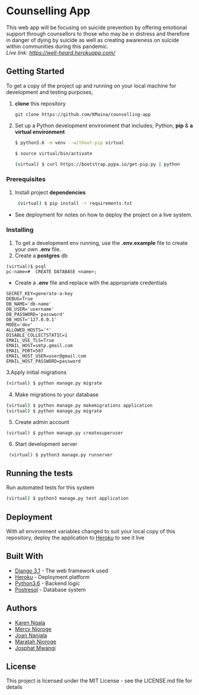 # Counselling App
This web app will be focusing on suicide prevention by offering emotional support through counsellors to those who may be in distress and therefore in danger of dying by suicide as well as creating awareness on suicide within communities during this pandemic. <br>
*Live link: https://well-heard.herokuapp.com/*

## Getting Started

To get a copy of the project up and running on your local machine for development and testing purposes, 
1. **clone** this repository 
   ``` 
   git clone https://github.com/KMaina/counselling-app
   ```
2. Set up a Python development environment that includes; Python, **pip** & **a virtual environment** 
   ```bash
   $ python3.6 -m venv --without-pip virtual

   $ source virtual/bin/activate

   (virtual) $ curl https://bootstrap.pypa.io/get-pip.py | python
   ```

### Prerequisites

1. Install project **dependencies**
   ```sh
    (virtual) $ pip install -r requirements.txt
    ```
* See deployment for notes on how to deploy the project on a live system.

### Installing

1.  To get a development env running, use the **.env.example** file to create your own **.env** file.
2.  Create a **postgres** db
```
(virtual)$ psql
pc-name=#  CREATE DATABASE <name>;
```
   *  Create a **.env** file and replace with the appropriate credentials
```
SECRET_KEY=generate-a-key
DEBUG=True
DB_NAME='db-name'
DB_USER='username'
DB_PASSWORD='password'
DB_HOST='127.0.0.1'
MODE='dev'
ALLOWED_HOSTS='*'
DISABLE_COLLECTSTATIC=1
EMAIL_USE_TLS=True
EMAIL_HOST=smtp.gmail.com
EMAIL_PORT=587
EMAIL_HOST_USER=user@gmail.com
EMAIL_HOST_PASSWORD=password
```

3.Apply initial migrations
```sh 
(virtual) $ python manage.py migrate 
```
4. Make migrations to your database
```sh
(virtual) $ python manage.py makemigrations application
(virtual) $ python manage.py migrate
```
5. Create admin account
```
(virtual) $ python manage.py createsuperuser
```
6.  Start development server
```
 (virtual) $ python3 manage.py runserver
 ```

## Running the tests

Run automated tests for this system

```sh
(virtual) $ python3 manage.py test application
```

## Deployment

With all environment variables changed to suit your local copy of this repository, deploy the application to [Heroku](https://medium.com/@hdsingh13/deploying-django-app-on-heroku-with-postgres-as-backend-b2f3194e8a43) to see it live

## Built With

* [Django 3.1](https://www.djangoproject.com/) - The web framework used
* [Heroku](https://www.heroku.com/platform) -  Deployment platform
* [Python3.6](https://www.python.org/) - Backend logic
* [Postresql](https://www.postgresql.org/) - Database system


## Authors

* [Karen Ngala](https://github.com/KarenNgala)
* [Mercy Njoroge](https://github.com/Mercy-Njoroge)
* [Joan Nanjala ](https://github.com/kangalah)
* [Maratah Njoroge](https://github.com/MaratahNjoroge)
* [Josphat Mwangi](https://github.com/josphat-mwangi)


## License

This project is licensed under the MIT License - see the LICENSE.md file for details